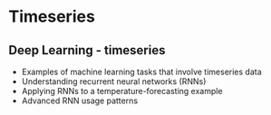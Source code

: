 # Timeseries
## Deep Learning - timeseries
* Examples of machine learning tasks that involve timeseries data
* Understanding recurrent neural networks (RNNs)
* Applying RNNs to a temperature-forecasting example
* Advanced RNN usage patterns
